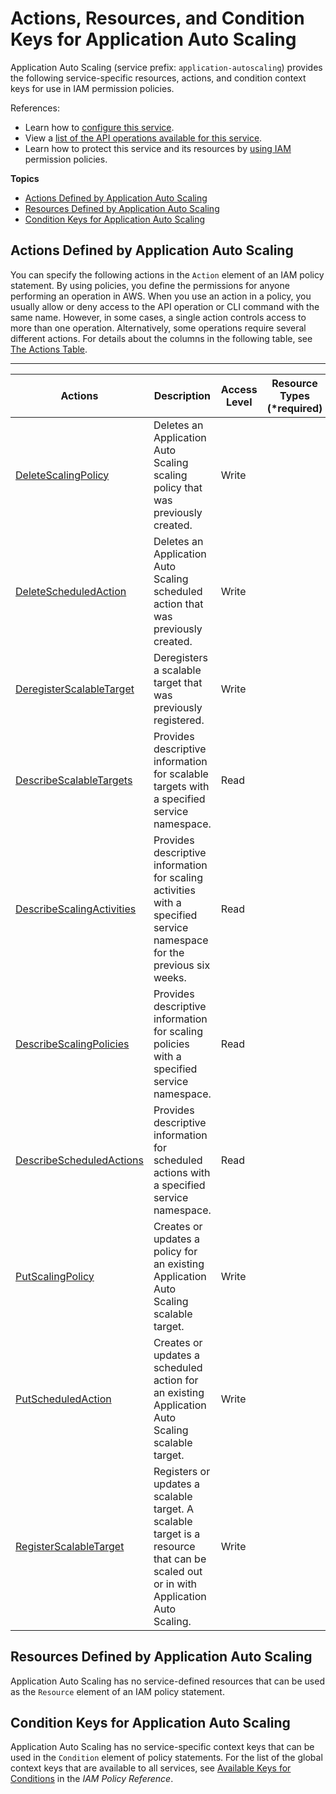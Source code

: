 # Actions, Resources, and Condition Keys for Application Auto Scaling<a name="list_applicationautoscaling"></a>

Application Auto Scaling \(service prefix: `application-autoscaling`\) provides the following service\-specific resources, actions, and condition context keys for use in IAM permission policies\.

References:
+ Learn how to [configure this service](http://docs.aws.amazon.com/ApplicationAutoScaling/latest/userguide/)\.
+ View a [list of the API operations available for this service](http://docs.aws.amazon.com/ApplicationAutoScaling/latest/APIReference/)\.
+ Learn how to protect this service and its resources by [using IAM](http://docs.aws.amazon.com/ApplicationAutoScaling/latest/userguide/IAM.html) permission policies\.

**Topics**
+ [Actions Defined by Application Auto Scaling](#applicationautoscaling-actions-as-permissions)
+ [Resources Defined by Application Auto Scaling](#applicationautoscaling-resources-for-iam-policies)
+ [Condition Keys for Application Auto Scaling](#applicationautoscaling-policy-keys)

## Actions Defined by Application Auto Scaling<a name="applicationautoscaling-actions-as-permissions"></a>

You can specify the following actions in the `Action` element of an IAM policy statement\. By using policies, you define the permissions for anyone performing an operation in AWS\. When you use an action in a policy, you usually allow or deny access to the API operation or CLI command with the same name\. However, in some cases, a single action controls access to more than one operation\. Alternatively, some operations require several different actions\. For details about the columns in the following table, see [The Actions Table](reference_policies_actions-resources-contextkeys.md#actions_table)\.


****  

| Actions | Description | Access Level | Resource Types \(\*required\) | Condition Keys | Dependent Actions | 
| --- | --- | --- | --- | --- | --- | 
| [DeleteScalingPolicy](http://docs.aws.amazon.com/ApplicationAutoScaling/latest/APIReference/API_DeleteScalingPolicy.html) | Deletes an Application Auto Scaling scaling policy that was previously created\. | Write |  |  |  | 
| [DeleteScheduledAction](http://docs.aws.amazon.com/ApplicationAutoScaling/latest/APIReference/API_DeleteScheduledAction.html) | Deletes an Application Auto Scaling scheduled action that was previously created\. | Write |  |  |  | 
| [DeregisterScalableTarget](http://docs.aws.amazon.com/ApplicationAutoScaling/latest/APIReference/API_DeregisterScalableTarget.html) | Deregisters a scalable target that was previously registered\. | Write |  |  |  | 
| [DescribeScalableTargets](http://docs.aws.amazon.com/ApplicationAutoScaling/latest/APIReference/API_DescribeScalableTargets.html) | Provides descriptive information for scalable targets with a specified service namespace\. | Read |  |  |  | 
| [DescribeScalingActivities](http://docs.aws.amazon.com/ApplicationAutoScaling/latest/APIReference/API_DescribeScalingActivities.html) | Provides descriptive information for scaling activities with a specified service namespace for the previous six weeks\. | Read |  |  |  | 
| [DescribeScalingPolicies](http://docs.aws.amazon.com/ApplicationAutoScaling/latest/APIReference/API_DescribeScalingPolicies.html) | Provides descriptive information for scaling policies with a specified service namespace\. | Read |  |  |  | 
| [DescribeScheduledActions](http://docs.aws.amazon.com/ApplicationAutoScaling/latest/APIReference/API_DescribeScheduledActions.html) | Provides descriptive information for scheduled actions with a specified service namespace\. | Read |  |  |  | 
| [PutScalingPolicy](http://docs.aws.amazon.com/ApplicationAutoScaling/latest/APIReference/API_PutScalingPolicy.html) | Creates or updates a policy for an existing Application Auto Scaling scalable target\. | Write |  |  |  | 
| [PutScheduledAction](http://docs.aws.amazon.com/ApplicationAutoScaling/latest/APIReference/API_PutScheduledAction.html) | Creates or updates a scheduled action for an existing Application Auto Scaling scalable target\. | Write |  |  |  | 
| [RegisterScalableTarget](http://docs.aws.amazon.com/ApplicationAutoScaling/latest/APIReference/API_RegisterScalableTarget.html) | Registers or updates a scalable target\. A scalable target is a resource that can be scaled out or in with Application Auto Scaling\. | Write |  |  |  | 

## Resources Defined by Application Auto Scaling<a name="applicationautoscaling-resources-for-iam-policies"></a>

Application Auto Scaling has no service\-defined resources that can be used as the `Resource` element of an IAM policy statement\.

## Condition Keys for Application Auto Scaling<a name="applicationautoscaling-policy-keys"></a>

Application Auto Scaling has no service\-specific context keys that can be used in the `Condition` element of policy statements\. For the list of the global context keys that are available to all services, see [Available Keys for Conditions](http://docs.aws.amazon.com/IAM/latest/UserGuide/reference_policies_condition-keys.html#AvailableKeys) in the *IAM Policy Reference*\.